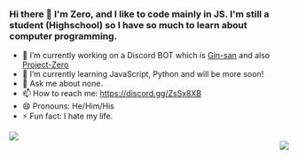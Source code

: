 ### Hi there 👋 I'm Zero, and I like to code mainly in JS. I'm still a student (Highschool) so I have so much to learn about computer programming.

- 🔭 I’m currently working on a Discord BOT which is [Gin-san](https://bit.ly/3kLsjkh) and also [Project-Zero](https://github.com/Zeroo000/Project-Zero)
- 🌱 I’m currently learning JavaScript, Python and will be more soon!
- 💬 Ask me about none.
- 📫 How to reach me: https://discord.gg/ZsSx8XB
- 😄 Pronouns: He/Him/His
- ⚡ Fun fact: I hate my life.

<p>
  <img align="left" src="https://github-readme-stats.vercel.app/api?username=Zeroo000"></img>
  <br />
 <img align="right" src="https://github-readme-stats.vercel.app/api/top-langs/?username=Zeroo000"></img>
<p>
